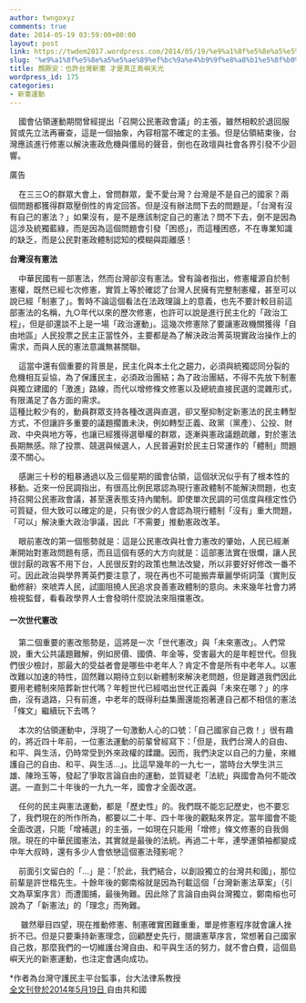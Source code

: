 ```yaml
---
author: twngoxyz
comments: true
date: 2014-05-19 03:59:00+00:00
layout: post
link: https://twdem2017.wordpress.com/2014/05/19/%e9%a1%8f%e5%8e%a5%e5%ae%89%ef%bc%9a%e4%b9%9f%e8%a8%b1%e5%8f%b0%e7%81%a3%e6%96%b0%e6%86%b2-%e6%89%8d%e6%98%af%e7%9c%9f%e6%ad%a3%e5%b3%b6%e5%b6%bc%e5%a4%a9%e5%85%89/
slug: '%e9%a1%8f%e5%8e%a5%e5%ae%89%ef%bc%9a%e4%b9%9f%e8%a8%b1%e5%8f%b0%e7%81%a3%e6%96%b0%e6%86%b2-%e6%89%8d%e6%98%af%e7%9c%9f%e6%ad%a3%e5%b3%b6%e5%b6%bc%e5%a4%a9%e5%85%89'
title: 顏厥安：也許台灣新憲 才是真正島嶼天光
wordpress_id: 175
categories:
- 新憲運動
---
```


    國會佔領運動期間曾經提出「召開公民憲政會議」的主張，雖然相較於退回服貿或先立法再審查，這是一個抽象，內容相當不確定的主張。但是佔領結束後，台灣應該進行修憲以解決憲政危機與僵局的聲音，倒也在政壇與社會各界引發不少迴響。  


廣告

 

  
    在三三○的群眾大會上，曾問群眾，愛不愛台灣？台灣是不是自己的國家？兩個問題都獲得群眾壓倒性的肯定回答。但是沒有辦法問下去的問題是，「台灣有沒有自己的憲法？」如果沒有，是不是應該制定自己的憲法？問不下去，倒不是因為這涉及統獨藍綠，而是因為這個問題會引發「困惑」，而這種困惑，不在專業知識的缺乏，而是公民對憲政體制認知的模糊與距離感！  
  
**台灣沒有憲法**  
  
    中華民國有一部憲法，然而台灣卻沒有憲法。曾有論者指出，修憲權源自於制憲權，既然已經七次修憲，實質上等於確認了台灣人民擁有完整制憲權，甚至可以說已經「制憲了」。暫時不論這個看法在法政理論上的意義，也先不要計較目前這部憲法的名稱，九○年代以來的歷次修憲，也許可以說是進行民主化的「政治工程」，但是卻還談不上是一場「政治運動」。這幾次修憲除了要讓憲政機關獲得「自由地區」人民投票之民主正當性外，主要都是為了解決政治菁英現實政治操作上的需求，而與人民的憲法意識無甚關聯。  
  
    這當中還有個重要的背景是，民主化與本土化之趨力，必須與統獨認同分裂的危機相互妥協，為了保護民主，必須政治團結；為了政治團結，不得不先放下制憲與獨立建國的「激進」路線，而代以增修條文修憲以及總統直接民選的混雜形式，有限滿足了各方面的需求。  
這種比較少有的，動員群眾支持各種改選與直選，卻又壓抑制定新憲法的民主轉型方式，不但讓許多重要的議題擱置未決，例如轉型正義、政黨（黨產）、公投、財政、中央與地方等，也讓已經獲得選舉權的群眾，逐漸與憲政議題疏離，對於憲法長期無感。除了投票、競選與候選人，人民普遍對於民主日常運作的「體制」問題漠不關心。  
  
    感謝三十秒的粗暴通過以及三個星期的國會佔領，這個狀況似乎有了根本性的移動。近來一份民調指出，有很高比例民眾認為現行憲政體制不能解決問題，也支持召開公民憲政會議，甚至還表態支持內閣制。即使單次民調的可信度與穩定性仍可質疑，但大致可以確定的是，只有很少的人會認為現行體制「沒有」重大問題，「可以」解決重大政治爭議，因此「不需要」推動憲政改革。  
  
    眼前憲改的第一個態勢就是：這是公民憲改與社會力憲改的肇始，人民已經漸漸開始對憲政問題有感，而且這個有感的大方向就是：這部憲法實在很爛，讓人民很討厭的政客不用下台，人民很反對的政策也無法改變，所以非要好好修改一番不可。因此政治與學界菁英們要注意了，現在再也不可能搬弄華麗學術詞藻（實則反動修辭）來唬弄人民，試圖阻撓人民追求良善憲政體制的意向。未來幾年社會力將檢視監督，看看政學界人士會發明什麼說法來阻擋憲改。  


#### 一次世代憲改

    第二個重要的憲改態勢是，這將是一次「世代憲改」與「未來憲改」。人們常說，重大公共議題難解，例如房價、國債、年金等，受害最大的是年輕世代。但我們很少檢討，那最大的受益者會是哪些中老年人？肯定不會是所有中老年人。以憲改難以加速的特性，固然難以期待立刻以新體制來解決老問題，但是難道我們因此要用老體制來陪葬新世代嗎？年輕世代已經唱出世代正義與「未來在哪？」的序曲，沒有退路，只有前進，中老年的既得利益集團還能抱著連自己都不相信的憲法「條文」繼續玩下去嗎？  
  
    本次的佔領運動中，浮現了一句激動人心的口號：「自己國家自己救！」很有趣的，將近四十年前，一位憲法運動的前輩曾經寫下：「但是，我們台灣人的自由、和平、與生活，仍時常受到外來政權的蹂躪。因而，我們決定以自己的力量，來維護自己的自由、和平、與生活…」。比這早幾年的一九七一，當時台大學生洪三雄、陳玲玉等，發起了爭取言論自由的運動，並質疑老「法統」與國會為何不能改選。一直到二十年後的一九九一年，國會才全面改選。  
  
    任何的民主與憲法運動，都是「歷史性」的。我們既不能忘記歷史，也不要忘了，我們現在的所作所為，都要以二十年、四十年後的觀點來界定。當年國會不能全面改選，只能「增補選」的主張，一如現在只能用「增修」條文修憲的自我侷限。現在的中華民國憲法，其實就是最後的法統。再過二十年，連學運領袖都變成中年大叔時，還有多少人會依戀這個憲法殘影呢？  
  
    前面引文留白的「…」是：「於此，我們結合，以創設獨立的台灣共和國」，那位前輩是許世楷先生。十餘年後的鄭南榕就是因為刊載這個「台灣新憲法草案」（引文為草案序言）而遭圍捕，最後殉難。因此除了言論自由與台灣獨立，鄭南榕也可說為了「新憲法」的「理念」而殉難。  
  
     雖然舉目四望，現在推動修憲、制憲確實困難重重，單是修憲程序就會讓人挫折不已。但是只要秉持新憲理念，回顧歷史先行，閱讀憲草序言，常想著自己國家自己救，那麼我們的一切維護台灣自由、和平與生活的努力，就不會白費，這個島嶼天光的新憲運動，也注定會邁向成功。  
  
  
*作者為台灣守護民主平台監事，台大法律系教授  
[全文刊登於2014年5月19日 ](http://news.ltn.com.tw/news/opinion/paper/780188)自由共和國
